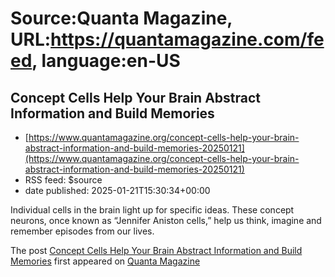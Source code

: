# Source:Quanta Magazine, URL:https://quantamagazine.com/feed, language:en-US

## Concept Cells Help Your Brain Abstract Information and Build Memories
 - [https://www.quantamagazine.org/concept-cells-help-your-brain-abstract-information-and-build-memories-20250121](https://www.quantamagazine.org/concept-cells-help-your-brain-abstract-information-and-build-memories-20250121)
 - RSS feed: $source
 - date published: 2025-01-21T15:30:34+00:00

Individual cells in the brain light up for specific ideas. These concept neurons, once known as “Jennifer Aniston cells,” help us think, imagine and remember episodes from our lives.             <p>The post <a href="https://www.quantamagazine.org/concept-cells-help-your-brain-abstract-information-and-build-memories-20250121/" target="_blank">Concept Cells Help Your Brain Abstract Information and Build Memories</a> first appeared on <a href="https://www.quantamagazine.org" target="_blank">Quanta Magazine</a></p>


